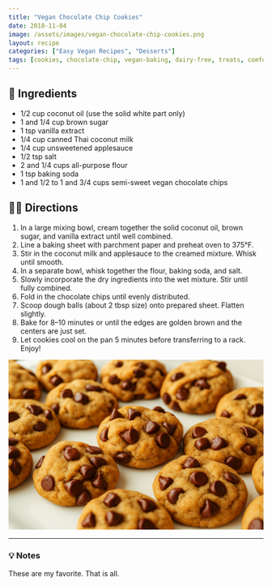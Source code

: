 ```yaml
---
title: "Vegan Chocolate Chip Cookies"
date: 2018-11-04
image: /assets/images/vegan-chocolate-chip-cookies.png
layout: recipe
categories: ["Easy Vegan Recipes", "Desserts"]
tags: [cookies, chocolate-chip, vegan-baking, dairy-free, treats, comfort-food]
---
```


## 🧾 Ingredients

- 1/2 cup coconut oil (use the solid white part only)  
- 1 and 1/4 cup brown sugar  
- 1 tsp vanilla extract  
- 1/4 cup canned Thai coconut milk  
- 1/4 cup unsweetened applesauce  
- 1/2 tsp salt  
- 2 and 1/4 cups all-purpose flour  
- 1 tsp baking soda  
- 1 and 1/2 to 1 and 3/4 cups semi-sweet vegan chocolate chips  

## 👩‍🍳 Directions

1. In a large mixing bowl, cream together the solid coconut oil, brown sugar, and vanilla extract until well combined.  
2. Line a baking sheet with parchment paper and preheat oven to 375°F.  
3. Stir in the coconut milk and applesauce to the creamed mixture. Whisk until smooth.  
4. In a separate bowl, whisk together the flour, baking soda, and salt.  
5. Slowly incorporate the dry ingredients into the wet mixture. Stir until fully combined.  
6. Fold in the chocolate chips until evenly distributed.  
7. Scoop dough balls (about 2 tbsp size) onto prepared sheet. Flatten slightly.  
8. Bake for 8–10 minutes or until the edges are golden brown and the centers are just set.  
9. Let cookies cool on the pan 5 minutes before transferring to a rack. Enjoy!

![Easy Vegan Chocolate Chip Cookies](/assets/images/vegan-chocolate-chip-cookies.png)

---

### 💡 Notes

These are my favorite. That is all.